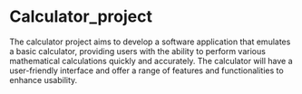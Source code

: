 # Calculator_project

The calculator project aims to develop a software application that emulates a basic calculator, providing users with the ability to perform various mathematical calculations quickly and accurately. The calculator will have a user-friendly interface and offer a range of features and functionalities to enhance usability.
